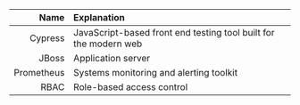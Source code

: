 | Name     |      Explanation           |
|----------:|:-------------             |
| Cypress | JavaScript-based front end testing tool built for the modern web |
| JBoss     |  Application server |
| Prometheus | Systems monitoring and alerting toolkit |
| RBAC     |  Role-based access control |
